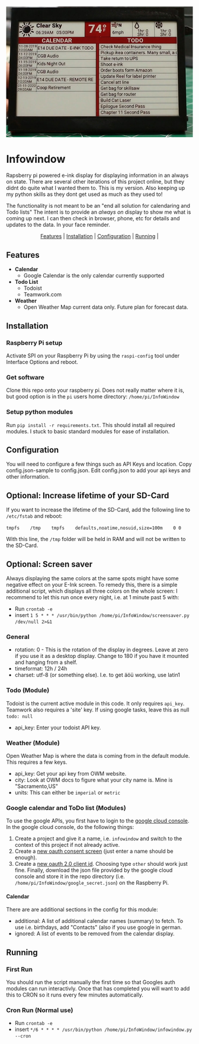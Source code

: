 ![alt text](infowindow.jpg)


# Infowindow
Rapsberry pi powered e-ink display for displaying information in an always on state. There are several other iterations
of this project online, but they didnt do quite what I wanted them to. This is my version. Also keeping up my python
skills as they dont get used as much as they used to!

The functionality is not meant to be an "end all solution for calendaring and Todo lists" The intent is to provide an
*always  on* display to show me what is coming up next. I can then check in browser, phone, etc for details and updates
to the data. In your face reminder.
<div align="center">
  <a href="#features">Features</a> |
  <a href="#installation">Installation</a> | 
  <a href="#configuration">Configuration</a> | 
  <a href="#running">Running</a> | 
</div>

## Features
* **Calendar**
  * Google Calendar is the only calendar currently supported
* **Todo List**
  * Todoist
  * Teamwork.com
* **Weather**
  * Open Weather Map current data only. Future plan for forecast data.

## Installation
### Raspberry Pi setup
Activate SPI on your Raspberry Pi by using the `raspi-config` tool under Interface Options and reboot.

### Get software
Clone this repo onto your raspberry pi. Does not really matter where it is, but good option is in the `pi` users home
directory: `/home/pi/InfoWindow`

### Setup python modules
Run `pip install -r requirements.txt`. This should install all required modules. I stuck to basic standard modules for
ease of installation.

## Configuration
You will need to configure a few things such as API Keys and location. Copy config.json-sample to config.json. Edit
config.json to add your api keys and other information.

## Optional: Increase lifetime of your SD-Card
If you want to increase the lifetime of the SD-Card, add the following line to `/etc/fstab` and reboot: 

`tmpfs    /tmp    tmpfs    defaults,noatime,nosuid,size=100m    0 0`

With this line, the `/tmp` folder will be held in RAM and will not be written to the SD-Card.

## Optional: Screen saver 
Always displaying the same colors at the same spots might have some negative effect on your E-Ink screen. To remedy
this, there is a simple additional script, which displays all three colors on the whole screen: I recommend to let
this run once every night, i.e. at 1 minute past 5 with:
* Run `crontab -e`
* insert `1 5 * * * /usr/bin/python /home/pi/InfoWindow/screensaver.py /dev/null 2>&1`

### General
* rotation: 0 - This is the rotation of the display in degrees. Leave at zero if you use it as a desktop display. Change
to 180 if you have it mounted and hanging from a shelf.
* timeformat: 12h / 24h
* charset: utf-8 (or something else). I.e. to get äöü working, use latin1

### Todo (Module)
Todoist is the current active module in this code. It only requires `api_key`. Teamwork also requires a 'site' key. If
using google tasks, leave this as null `todo: null`
* api_key: Enter your todoist API key.

### Weather (Module)
Open Weather Map is where the data is coming from in the default module. This requires a few keys.
* api_key: Get your api key from OWM website.
* city: Look at OWM docs to figure what your city name is. Mine is "Sacramento,US"
* units: This can either be `imperial` or `metric`

### Google calendar and ToDo list (Modules)
To use the google APIs, you first have to login to the [google cloud console](https://console.cloud.google.com/apis/).
In the google cloud console, do the following things:
1) Create a project and give it a name, i.e. `infowindow` and switch to the context of this project if not already
   active.
2) Create a [new oauth consent screen](https://console.cloud.google.com/apis/credentials/consent) (just enter a name
   should be enough).
3) Create a [new oauth 2.0 client id](https://console.cloud.google.com/apis/credentials). Choosing type `other` should
   work just fine. Finally, download the json file provided by the google cloud console and store it in the repo
   directory (i.e. `/home/pi/InfoWindow/google_secret.json`) on the Raspberry Pi.  

#### Calendar
There are are additional sections in the config for this module:
* additional: A list of additional calendar names (summary) to fetch. To use i.e. birthdays, add "Contacts" (also if
              you use google in german.
* ignored: A list of events to be removed from the calendar display.
        
## Running
### First Run
You should run the script manually the first time so that Googles auth modules can run interactivly. Once that has
completed you will want to add this to CRON so it runs every few minutes automatically.

### Cron Run (Normal use)
* Run `crontab -e`
* insert `*/6 * * * * /usr/bin/python /home/pi/InfoWindow/infowindow.py --cron` 

